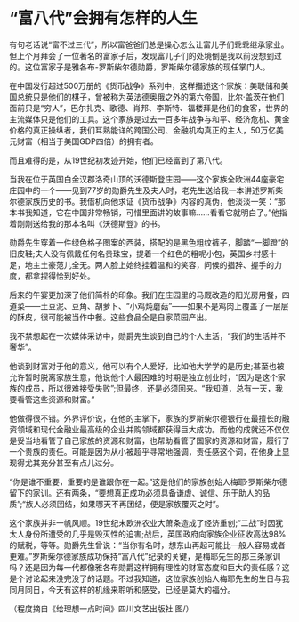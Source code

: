 # “富八代”会拥有怎样的人生

有句老话说“富不过三代”，所以富爸爸们总是操心怎么让富儿子们乖乖继承家业。但上个月拜会了一位著名的富家子后，发现富儿子们的处境倒是我以前没想到过的。这位富家子是雅各布-罗斯柴尔德勋爵，罗斯柴尔德家族的现任掌门人。 

在中国发行超过500万册的《货币战争》系列中，这样描述这个家族：美联储和美国总统只是他们的棋子，曾被称为英法德奥俄之外的第六帝国，比尔·盖茨在他们面前只是“穷人”，巴尔扎克、歌德、肖邦、李斯特、福楼拜是他们的食客，世界的主流媒体只是他们的工具。这个家族是过去一百多年战争与和平、经济危机、黄金价格的真正操纵者，我们耳熟能详的跨国公司、金融机构真正的主人，50万亿美元财富（相当于美国GDP四倍）的拥有者。 

而且难得的是，从19世纪初发迹开始，他们已经富到了第八代。 

当我在位于英国白金汉郡洛奇山顶的沃德斯登庄园——这个家族全欧洲44座豪宅庄园中的一个——见到77岁的勋爵先生及夫人时，老先生送给我一本讲述罗斯柴尔德家族历史的书。我借机向他求证《货币战争》内容的真伪，他淡淡一笑：“那本书我知道，它在中国非常畅销，可惜里面讲的故事嘛……看看它就明白了。”他指着刚刚送给我的那本名叫《沃德斯登》的书。 

勋爵先生穿着一件绿色格子图案的西装，搭配的是黑色粗纹裤子，脚踏“一脚蹬”的旧皮鞋;夫人没有佩戴任何名贵珠宝，提着一个红色的粗呢小包，英国乡村感十足，地主土豪范儿全无。两人脸上始终挂着温和的笑容，问候的措辞、握手的力度，都拿捏得恰到好处。 

后来的午宴更加深了他们简朴的印象。我们在庄园里的马厩改造的阳光房用餐，四道菜——土豆泥、豆角、胡萝卜、“小鸡炖蘑菇”——如果不是鸡肉上覆盖了一层层的酥皮，很可能被当作中餐。这些食品全是自家菜园产出。 

我不禁想起在一次媒体采访中，勋爵先生谈到自己的个人生活，“我们的生活并不奢华”。 

他谈到财富对于他的意义，他可以有个人爱好，比如他大学学的是历史;甚至也被允许暂时脱离家族生意，他说他个人最困难的时期是独立创业时，“因为是这个家族的成员，所以很难接受失败”;但最终，还是必须回来。“我知道，总有一天，我要看管这些资源和财富。” 

他做得很不错。外界评价说，在他的主掌下，家族的罗斯柴尔德银行在最擅长的融资领域和现代金融业最高级的企业并购领域都获得巨大成功。而他的成就还不仅仅是妥当地看管了自己家族的资源和财富，也帮助看管了国家的资源和财富，履行了一个贵族的责任。可能是因为从小被超乎寻常地强调，责任感这个词，在他身上显现得尤其充分甚至有点儿过分。 

“你是谁不重要，重要的是谁跟你在一起。”这是他们的家族创始人梅耶·罗斯柴尔德留下的家训。还有两条，“要想真正成功必须具备谦虚、诚信、乐于助人的品质”;“族人必须团结，如果哪天不再团结，便是家族覆灭之时”。 

这个家族并非一帆风顺。19世纪末欧洲农业大萧条造成了经济重创;“二战”时因犹太人身份所遭受的几乎是毁灭性的迫害;战后，英国政府向家族企业征收高达98%的赋税，等等。勋爵先生曾说：“当你有名时，想东山再起可能比一般人容易或者更难。”罗斯柴尔德家族成功保持“富八代”纪录的关键，是梅耶先生的那三条家训吗？还是因为每一代都像雅各布勋爵这样拥有理性的财富态度和巨大的责任感？这是个讨论起来没完没了的话题。不过我知道，这位家族创始人梅耶先生的生日与我同月同日，今天有这样的机缘来聆听和感受，已经是莫大的福分。 

（程度摘自《给理想一点时间》四川文艺出版社 图/）